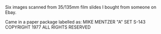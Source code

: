 Six images scanned from 35/135mm film slides I bought from someone on Ebay.

Came in a paper package labelled as:
MIKE MENTZER "A"
SET S-143
COPYRIGHT 1977
ALL RIGHTS RESERVED
